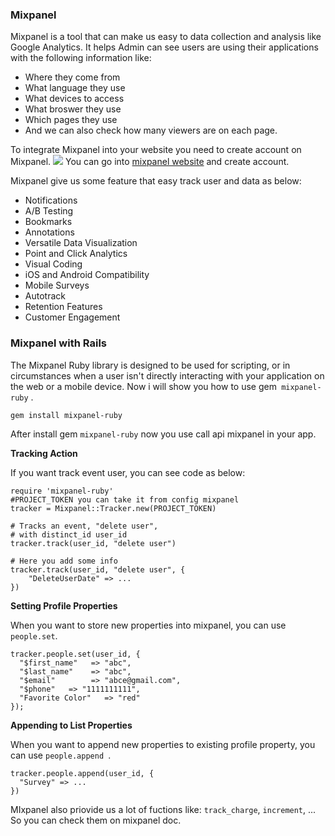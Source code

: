 ### Mixpanel
Mixpanel is a tool that can make us easy to data collection and analysis like Google Analytics. It helps Admin can see users are using their applications with the following information like: 
* Where they come from
* What language they use
* What devices to access
* What broswer they use
* Which pages they use
* And we can also check how many viewers are on each page.

To integrate Mixpanel into your website you need to create account on Mixpanel.
![](https://images.viblo.asia/65783c39-9058-4b1f-9422-a86d9f014b13.PNG)
You can go into [mixpanel website](https://mixpanel.com/) and create account.

Mixpanel give us some feature that easy track user and data as below:
* Notifications
* A/B Testing
* Bookmarks
* Annotations
* Versatile Data Visualization
* Point and Click Analytics
* Visual Coding
* iOS and Android Compatibility
* Mobile Surveys
* Autotrack
* Retention Features
* Customer Engagement

### Mixpanel with Rails
The Mixpanel Ruby library is designed to be used for scripting, or in circumstances when a user isn't directly interacting with your application on the web or a mobile device.
Now i will show you how to use gem` mixpanel-ruby` .
```
gem install mixpanel-ruby
```
After install gem `mixpanel-ruby` now you use call api mixpanel in your app. 

**Tracking Action**

If you want track event user, you can see code as below:
```
require 'mixpanel-ruby'
#PROJECT_TOKEN you can take it from config mixpanel
tracker = Mixpanel::Tracker.new(PROJECT_TOKEN)

# Tracks an event, "delete user",
# with distinct_id user_id
tracker.track(user_id, "delete user")

# Here you add some info 
tracker.track(user_id, "delete user", {
    "DeleteUserDate" => ...
})
```

**Setting Profile Properties**

When you want to store new properties into mixpanel, you can use `people.set`.

```
tracker.people.set(user_id, {
  "$first_name"   => "abc",
  "$last_name"    => "abc",
  "$email"        => "abce@gmail.com",
  "$phone"   => "1111111111",
  "Favorite Color"   => "red"
});
```

**Appending to List Properties**

When you want to append new properties to existing profile property, you can use `people.append `.

```
tracker.people.append(user_id, {
  "Survey" => ...
})
```

MIxpanel also priovide us a lot of fuctions like: `track_charge`, `increment`, ...  So you can check them on mixpanel doc.